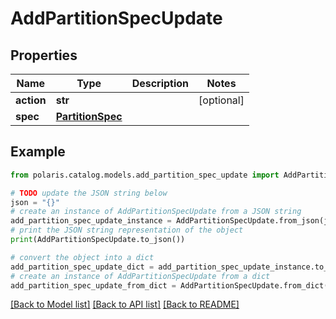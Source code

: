 <!--

 Licensed to the Apache Software Foundation (ASF) under one
 or more contributor license agreements.  See the NOTICE file
 distributed with this work for additional information
 regarding copyright ownership.  The ASF licenses this file
 to you under the Apache License, Version 2.0 (the
 "License"); you may not use this file except in compliance
 with the License.  You may obtain a copy of the License at

   http://www.apache.org/licenses/LICENSE-2.0

 Unless required by applicable law or agreed to in writing,
 software distributed under the License is distributed on an
 "AS IS" BASIS, WITHOUT WARRANTIES OR CONDITIONS OF ANY
 KIND, either express or implied.  See the License for the
 specific language governing permissions and limitations
 under the License.

-->
# AddPartitionSpecUpdate


## Properties

Name | Type | Description | Notes
------------ | ------------- | ------------- | -------------
**action** | **str** |  | [optional] 
**spec** | [**PartitionSpec**](PartitionSpec.md) |  | 

## Example

```python
from polaris.catalog.models.add_partition_spec_update import AddPartitionSpecUpdate

# TODO update the JSON string below
json = "{}"
# create an instance of AddPartitionSpecUpdate from a JSON string
add_partition_spec_update_instance = AddPartitionSpecUpdate.from_json(json)
# print the JSON string representation of the object
print(AddPartitionSpecUpdate.to_json())

# convert the object into a dict
add_partition_spec_update_dict = add_partition_spec_update_instance.to_dict()
# create an instance of AddPartitionSpecUpdate from a dict
add_partition_spec_update_from_dict = AddPartitionSpecUpdate.from_dict(add_partition_spec_update_dict)
```
[[Back to Model list]](../README.md#documentation-for-models) [[Back to API list]](../README.md#documentation-for-api-endpoints) [[Back to README]](../README.md)


